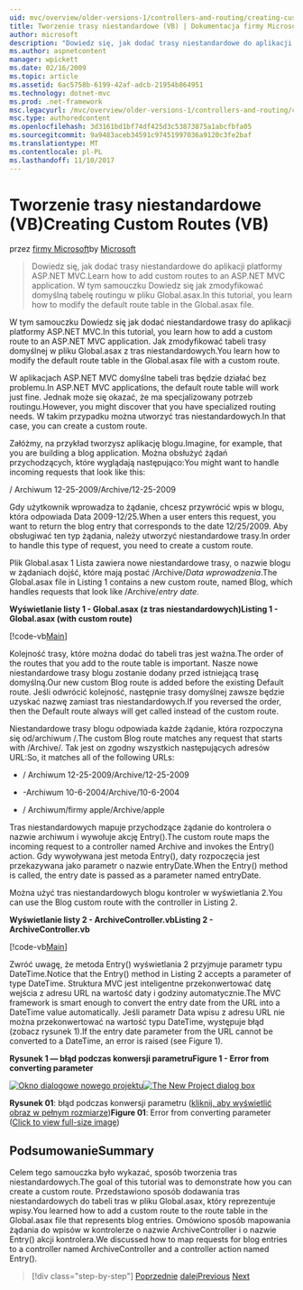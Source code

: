```yaml
---
uid: mvc/overview/older-versions-1/controllers-and-routing/creating-custom-routes-vb
title: Tworzenie trasy niestandardowe (VB) | Dokumentacja firmy Microsoft
author: microsoft
description: "Dowiedz się, jak dodać trasy niestandardowe do aplikacji platformy ASP.NET MVC. W tym samouczku Dowiedz się jak zmodyfikować domyślną tabelę routingu w pliku Global.asax."
ms.author: aspnetcontent
manager: wpickett
ms.date: 02/16/2009
ms.topic: article
ms.assetid: 6ac5758b-6199-42af-adcb-21954b864951
ms.technology: dotnet-mvc
ms.prod: .net-framework
msc.legacyurl: /mvc/overview/older-versions-1/controllers-and-routing/creating-custom-routes-vb
msc.type: authoredcontent
ms.openlocfilehash: 3d3161bd1bf74df425d3c53873875a1abcfbfa05
ms.sourcegitcommit: 9a9483aceb34591c97451997036a9120c3fe2baf
ms.translationtype: MT
ms.contentlocale: pl-PL
ms.lasthandoff: 11/10/2017
---
```

<a name="creating-custom-routes-vb"></a><span data-ttu-id="2fafd-104">Tworzenie trasy niestandardowe (VB)</span><span class="sxs-lookup"><span data-stu-id="2fafd-104">Creating Custom Routes (VB)</span></span>
====================
<span data-ttu-id="2fafd-105">przez [firmy Microsoft](https://github.com/microsoft)</span><span class="sxs-lookup"><span data-stu-id="2fafd-105">by [Microsoft](https://github.com/microsoft)</span></span>

> <span data-ttu-id="2fafd-106">Dowiedz się, jak dodać trasy niestandardowe do aplikacji platformy ASP.NET MVC.</span><span class="sxs-lookup"><span data-stu-id="2fafd-106">Learn how to add custom routes to an ASP.NET MVC application.</span></span> <span data-ttu-id="2fafd-107">W tym samouczku Dowiedz się jak zmodyfikować domyślną tabelę routingu w pliku Global.asax.</span><span class="sxs-lookup"><span data-stu-id="2fafd-107">In this tutorial, you learn how to modify the default route table in the Global.asax file.</span></span>


<span data-ttu-id="2fafd-108">W tym samouczku Dowiedz się jak dodać niestandardowe trasy do aplikacji platformy ASP.NET MVC.</span><span class="sxs-lookup"><span data-stu-id="2fafd-108">In this tutorial, you learn how to add a custom route to an ASP.NET MVC application.</span></span> <span data-ttu-id="2fafd-109">Jak zmodyfikować tabeli trasy domyślnej w pliku Global.asax z tras niestandardowych.</span><span class="sxs-lookup"><span data-stu-id="2fafd-109">You learn how to modify the default route table in the Global.asax file with a custom route.</span></span>

<span data-ttu-id="2fafd-110">W aplikacjach ASP.NET MVC domyślne tabeli tras będzie działać bez problemu.</span><span class="sxs-lookup"><span data-stu-id="2fafd-110">In ASP.NET MVC applications, the default route table will work just fine.</span></span> <span data-ttu-id="2fafd-111">Jednak może się okazać, że ma specjalizowany potrzeb routingu.</span><span class="sxs-lookup"><span data-stu-id="2fafd-111">However, you might discover that you have specialized routing needs.</span></span> <span data-ttu-id="2fafd-112">W takim przypadku można utworzyć tras niestandardowych.</span><span class="sxs-lookup"><span data-stu-id="2fafd-112">In that case, you can create a custom route.</span></span>

<span data-ttu-id="2fafd-113">Załóżmy, na przykład tworzysz aplikację blogu.</span><span class="sxs-lookup"><span data-stu-id="2fafd-113">Imagine, for example, that you are building a blog application.</span></span> <span data-ttu-id="2fafd-114">Można obsłużyć żądań przychodzących, które wyglądają następująco:</span><span class="sxs-lookup"><span data-stu-id="2fafd-114">You might want to handle incoming requests that look like this:</span></span>

<span data-ttu-id="2fafd-115">/ Archiwum 12-25-2009</span><span class="sxs-lookup"><span data-stu-id="2fafd-115">/Archive/12-25-2009</span></span>

<span data-ttu-id="2fafd-116">Gdy użytkownik wprowadza to żądanie, chcesz przywrócić wpis w blogu, która odpowiada Data 2009-12/25.</span><span class="sxs-lookup"><span data-stu-id="2fafd-116">When a user enters this request, you want to return the blog entry that corresponds to the date 12/25/2009.</span></span> <span data-ttu-id="2fafd-117">Aby obsługiwać ten typ żądania, należy utworzyć niestandardowe trasy.</span><span class="sxs-lookup"><span data-stu-id="2fafd-117">In order to handle this type of request, you need to create a custom route.</span></span>

<span data-ttu-id="2fafd-118">Plik Global.asax 1 Lista zawiera nowe niestandardowe trasy, o nazwie blogu w żądaniach dojść, które mają postać /Archive/*Data wprowadzenia*.</span><span class="sxs-lookup"><span data-stu-id="2fafd-118">The Global.asax file in Listing 1 contains a new custom route, named Blog, which handles requests that look like /Archive/*entry date*.</span></span>

<span data-ttu-id="2fafd-119">**Wyświetlanie listy 1 - Global.asax (z tras niestandardowych)**</span><span class="sxs-lookup"><span data-stu-id="2fafd-119">**Listing 1 - Global.asax (with custom route)**</span></span>

[!code-vb[Main](creating-custom-routes-vb/samples/sample1.vb)]

<span data-ttu-id="2fafd-120">Kolejność trasy, które można dodać do tabeli tras jest ważna.</span><span class="sxs-lookup"><span data-stu-id="2fafd-120">The order of the routes that you add to the route table is important.</span></span> <span data-ttu-id="2fafd-121">Nasze nowe niestandardowe trasy blogu zostanie dodany przed istniejącą trasę domyślną.</span><span class="sxs-lookup"><span data-stu-id="2fafd-121">Our new custom Blog route is added before the existing Default route.</span></span> <span data-ttu-id="2fafd-122">Jeśli odwrócić kolejność, następnie trasy domyślnej zawsze będzie uzyskać nazwę zamiast tras niestandardowych.</span><span class="sxs-lookup"><span data-stu-id="2fafd-122">If you reversed the order, then the Default route always will get called instead of the custom route.</span></span>

<span data-ttu-id="2fafd-123">Niestandardowe trasy blogu odpowiada każde żądanie, która rozpoczyna się od/archiwum /.</span><span class="sxs-lookup"><span data-stu-id="2fafd-123">The custom Blog route matches any request that starts with /Archive/.</span></span> <span data-ttu-id="2fafd-124">Tak jest on zgodny wszystkich następujących adresów URL:</span><span class="sxs-lookup"><span data-stu-id="2fafd-124">So, it matches all of the following URLs:</span></span>

- <span data-ttu-id="2fafd-125">/ Archiwum 12-25-2009</span><span class="sxs-lookup"><span data-stu-id="2fafd-125">/Archive/12-25-2009</span></span>

- <span data-ttu-id="2fafd-126">-Archiwum 10-6-2004</span><span class="sxs-lookup"><span data-stu-id="2fafd-126">/Archive/10-6-2004</span></span>

- <span data-ttu-id="2fafd-127">/ Archiwum/firmy apple</span><span class="sxs-lookup"><span data-stu-id="2fafd-127">/Archive/apple</span></span>

<span data-ttu-id="2fafd-128">Tras niestandardowych mapuje przychodzące żądanie do kontrolera o nazwie archiwum i wywołuje akcję Entry().</span><span class="sxs-lookup"><span data-stu-id="2fafd-128">The custom route maps the incoming request to a controller named Archive and invokes the Entry() action.</span></span> <span data-ttu-id="2fafd-129">Gdy wywoływana jest metoda Entry(), daty rozpoczęcia jest przekazywana jako parametr o nazwie entryDate.</span><span class="sxs-lookup"><span data-stu-id="2fafd-129">When the Entry() method is called, the entry date is passed as a parameter named entryDate.</span></span>

<span data-ttu-id="2fafd-130">Można użyć tras niestandardowych blogu kontroler w wyświetlania 2.</span><span class="sxs-lookup"><span data-stu-id="2fafd-130">You can use the Blog custom route with the controller in Listing 2.</span></span>

<span data-ttu-id="2fafd-131">**Wyświetlanie listy 2 - ArchiveController.vb**</span><span class="sxs-lookup"><span data-stu-id="2fafd-131">**Listing 2 - ArchiveController.vb**</span></span>

[!code-vb[Main](creating-custom-routes-vb/samples/sample2.vb)]

<span data-ttu-id="2fafd-132">Zwróć uwagę, że metoda Entry() wyświetlania 2 przyjmuje parametr typu DateTime.</span><span class="sxs-lookup"><span data-stu-id="2fafd-132">Notice that the Entry() method in Listing 2 accepts a parameter of type DateTime.</span></span> <span data-ttu-id="2fafd-133">Struktura MVC jest inteligentne przekonwertować datę wejścia z adresu URL na wartość daty i godziny automatycznie.</span><span class="sxs-lookup"><span data-stu-id="2fafd-133">The MVC framework is smart enough to convert the entry date from the URL into a DateTime value automatically.</span></span> <span data-ttu-id="2fafd-134">Jeśli parametr Data wpisu z adresu URL nie można przekonwertować na wartość typu DateTime, występuje błąd (zobacz rysunek 1).</span><span class="sxs-lookup"><span data-stu-id="2fafd-134">If the entry date parameter from the URL cannot be converted to a DateTime, an error is raised (see Figure 1).</span></span>

<span data-ttu-id="2fafd-135">**Rysunek 1 — błąd podczas konwersji parametru**</span><span class="sxs-lookup"><span data-stu-id="2fafd-135">**Figure 1 - Error from converting parameter**</span></span>


<span data-ttu-id="2fafd-136">[![Okno dialogowe nowego projektu](creating-custom-routes-vb/_static/image1.jpg)](creating-custom-routes-vb/_static/image1.png)</span><span class="sxs-lookup"><span data-stu-id="2fafd-136">[![The New Project dialog box](creating-custom-routes-vb/_static/image1.jpg)](creating-custom-routes-vb/_static/image1.png)</span></span>

<span data-ttu-id="2fafd-137">**Rysunek 01**: błąd podczas konwersji parametru ([kliknij, aby wyświetlić obraz w pełnym rozmiarze](creating-custom-routes-vb/_static/image2.png))</span><span class="sxs-lookup"><span data-stu-id="2fafd-137">**Figure 01**: Error from converting parameter ([Click to view full-size image](creating-custom-routes-vb/_static/image2.png))</span></span>


## <a name="summary"></a><span data-ttu-id="2fafd-138">Podsumowanie</span><span class="sxs-lookup"><span data-stu-id="2fafd-138">Summary</span></span>

<span data-ttu-id="2fafd-139">Celem tego samouczka było wykazać, sposób tworzenia tras niestandardowych.</span><span class="sxs-lookup"><span data-stu-id="2fafd-139">The goal of this tutorial was to demonstrate how you can create a custom route.</span></span> <span data-ttu-id="2fafd-140">Przedstawiono sposób dodawania tras niestandardowych do tabeli tras w pliku Global.asax, który reprezentuje wpisy.</span><span class="sxs-lookup"><span data-stu-id="2fafd-140">You learned how to add a custom route to the route table in the Global.asax file that represents blog entries.</span></span> <span data-ttu-id="2fafd-141">Omówiono sposób mapowania żądania do wpisów w kontrolerze o nazwie ArchiveController i o nazwie Entry() akcji kontrolera.</span><span class="sxs-lookup"><span data-stu-id="2fafd-141">We discussed how to map requests for blog entries to a controller named ArchiveController and a controller action named Entry().</span></span>

>[!div class="step-by-step"]
<span data-ttu-id="2fafd-142">[Poprzednie](asp-net-mvc-controller-overview-vb.md)
[dalej](creating-a-route-constraint-vb.md)</span><span class="sxs-lookup"><span data-stu-id="2fafd-142">[Previous](asp-net-mvc-controller-overview-vb.md)
[Next](creating-a-route-constraint-vb.md)</span></span>
